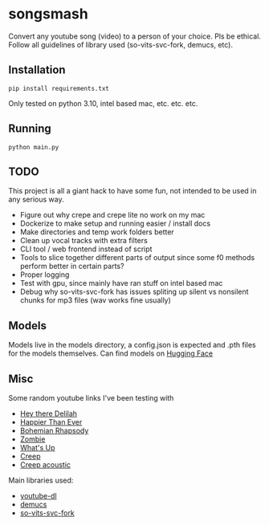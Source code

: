 # songsmash
Convert any youtube song (video) to a person of your choice. Pls be ethical. Follow all guidelines of library used (so-vits-svc-fork, demucs, etc).

## Installation
```
pip install requirements.txt
```
Only tested on python 3.10, intel based mac, etc. etc. etc.

## Running
```
python main.py
```

## TODO
This project is all a giant hack to have some fun, not intended to be used in any serious way.

* Figure out why crepe and crepe lite no work on my mac
* Dockerize to make setup and running easier / install docs
* Make directories and temp work folders better
* Clean up vocal tracks with extra filters
* CLI tool / web frontend instead of script
* Tools to slice together different parts of output since some f0 methods perform better in certain parts?
* Proper logging
* Test with gpu, since mainly have ran stuff on intel based mac
* Debug why so-vits-svc-fork has issues spliting up silent vs nonsilent chunks for mp3 files (wav works fine usually)

## Models
Models live in the models directory, a config.json is expected and .pth files for the models themselves. Can find models on [Hugging Face](https://huggingface.co/)


## Misc
Some random youtube links I've been testing with

* [Hey there Delilah](https://www.youtube.com/watch?v=S6XXDw0Mrck)
* [Happier Than Ever](https://www.youtube.com/watch?v=YEbz2Qt3vec)
* [Bohemian Rhapsody](https://www.youtube.com/watch?v=fJ9rUzIMcZQ)
* [Zombie](https://youtu.be/BxrLVldZtmg)
* [What's Up](https://www.youtube.com/watch?v=B6GdsRIbTSk)
* [Creep](https://www.youtube.com/watch?v=zFYEYRcjK2g)
* [Creep acoustic](https://youtu.be/4BX5xpB2DBM)

Main libraries used:
* [youtube-dl](https://github.com/ytdl-org/youtube-dl/tree)
* [demucs](https://github.com/facebookresearch/demucs)
* [so-vits-svc-fork](https://github.com/voicepaw/so-vits-svc-fork)

